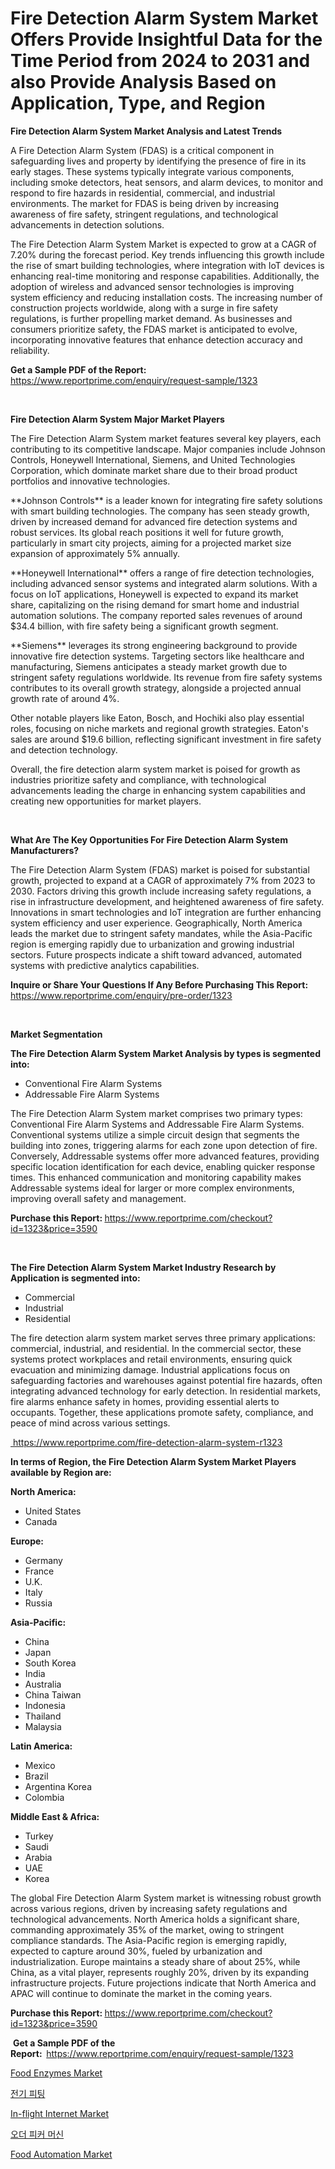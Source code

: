 <p><h1>Fire Detection Alarm System Market Offers Provide Insightful Data for the Time Period from 2024 to 2031 and also Provide Analysis Based on Application, Type, and Region</h1></p><p><strong>Fire Detection Alarm System Market Analysis and Latest Trends</strong></p>
<p><p>A Fire Detection Alarm System (FDAS) is a critical component in safeguarding lives and property by identifying the presence of fire in its early stages. These systems typically integrate various components, including smoke detectors, heat sensors, and alarm devices, to monitor and respond to fire hazards in residential, commercial, and industrial environments. The market for FDAS is being driven by increasing awareness of fire safety, stringent regulations, and technological advancements in detection solutions.</p><p>The Fire Detection Alarm System Market is expected to grow at a CAGR of 7.20% during the forecast period. Key trends influencing this growth include the rise of smart building technologies, where integration with IoT devices is enhancing real-time monitoring and response capabilities. Additionally, the adoption of wireless and advanced sensor technologies is improving system efficiency and reducing installation costs. The increasing number of construction projects worldwide, along with a surge in fire safety regulations, is further propelling market demand. As businesses and consumers prioritize safety, the FDAS market is anticipated to evolve, incorporating innovative features that enhance detection accuracy and reliability.</p></p>
<p><strong>Get a Sample PDF of the Report:&nbsp;</strong> <a href="https://www.reportprime.com/enquiry/request-sample/1323">https://www.reportprime.com/enquiry/request-sample/1323</a></p>
<p>&nbsp;</p>
<p><strong>Fire Detection Alarm System Major Market Players</strong></p>
<p><p>The Fire Detection Alarm System market features several key players, each contributing to its competitive landscape. Major companies include Johnson Controls, Honeywell International, Siemens, and United Technologies Corporation, which dominate market share due to their broad product portfolios and innovative technologies.</p><p>**Johnson Controls** is a leader known for integrating fire safety solutions with smart building technologies. The company has seen steady growth, driven by increased demand for advanced fire detection systems and robust services. Its global reach positions it well for future growth, particularly in smart city projects, aiming for a projected market size expansion of approximately 5% annually.</p><p>**Honeywell International** offers a range of fire detection technologies, including advanced sensor systems and integrated alarm solutions. With a focus on IoT applications, Honeywell is expected to expand its market share, capitalizing on the rising demand for smart home and industrial automation solutions. The company reported sales revenues of around $34.4 billion, with fire safety being a significant growth segment.</p><p>**Siemens** leverages its strong engineering background to provide innovative fire detection systems. Targeting sectors like healthcare and manufacturing, Siemens anticipates a steady market growth due to stringent safety regulations worldwide. Its revenue from fire safety systems contributes to its overall growth strategy, alongside a projected annual growth rate of around 4%.</p><p>Other notable players like Eaton, Bosch, and Hochiki also play essential roles, focusing on niche markets and regional growth strategies. Eaton's sales are around $19.6 billion, reflecting significant investment in fire safety and detection technology.</p><p>Overall, the fire detection alarm system market is poised for growth as industries prioritize safety and compliance, with technological advancements leading the charge in enhancing system capabilities and creating new opportunities for market players.</p></p>
<p>&nbsp;</p>
<p><strong>What Are The Key Opportunities For Fire Detection Alarm System Manufacturers?</strong></p>
<p><p>The Fire Detection Alarm System (FDAS) market is poised for substantial growth, projected to expand at a CAGR of approximately 7% from 2023 to 2030. Factors driving this growth include increasing safety regulations, a rise in infrastructure development, and heightened awareness of fire safety. Innovations in smart technologies and IoT integration are further enhancing system efficiency and user experience. Geographically, North America leads the market due to stringent safety mandates, while the Asia-Pacific region is emerging rapidly due to urbanization and growing industrial sectors. Future prospects indicate a shift toward advanced, automated systems with predictive analytics capabilities.</p></p>
<p><strong>Inquire or Share Your Questions If Any Before Purchasing This Report:</strong> <a href="https://www.reportprime.com/enquiry/pre-order/1323">https://www.reportprime.com/enquiry/pre-order/1323</a></p>
<p>&nbsp;</p>
<p><strong>Market Segmentation</strong></p>
<p><strong>The Fire Detection Alarm System Market Analysis by types is segmented into:</strong></p>
<p><ul><li>Conventional Fire Alarm Systems</li><li>Addressable Fire Alarm Systems</li></ul></p>
<p><p>The Fire Detection Alarm System market comprises two primary types: Conventional Fire Alarm Systems and Addressable Fire Alarm Systems. Conventional systems utilize a simple circuit design that segments the building into zones, triggering alarms for each zone upon detection of fire. Conversely, Addressable systems offer more advanced features, providing specific location identification for each device, enabling quicker response times. This enhanced communication and monitoring capability makes Addressable systems ideal for larger or more complex environments, improving overall safety and management.</p></p>
<p><strong>Purchase this Report:&nbsp;</strong><a href="https://www.reportprime.com/checkout?id=1323&price=3590">https://www.reportprime.com/checkout?id=1323&price=3590</a></p>
<p>&nbsp;</p>
<p><strong>The Fire Detection Alarm System Market Industry Research by Application is segmented into:</strong></p>
<p><ul><li>Commercial</li><li>Industrial</li><li>Residential</li></ul></p>
<p><p>The fire detection alarm system market serves three primary applications: commercial, industrial, and residential. In the commercial sector, these systems protect workplaces and retail environments, ensuring quick evacuation and minimizing damage. Industrial applications focus on safeguarding factories and warehouses against potential fire hazards, often integrating advanced technology for early detection. In residential markets, fire alarms enhance safety in homes, providing essential alerts to occupants. Together, these applications promote safety, compliance, and peace of mind across various settings.</p></p>
<p><a href="https://www.reportprime.com/fire-detection-alarm-system-r1323">&nbsp;https://www.reportprime.com/fire-detection-alarm-system-r1323</a></p>
<p><strong>In terms of Region, the Fire Detection Alarm System Market Players available by Region are:</strong></p>
<p>
    <p> <strong> North America: </strong>
        <ul>
            <li>United States</li>
            <li>Canada</li>
        </ul>
        </p> 
    <p> <strong> Europe: </strong>
        <ul>
            <li>Germany</li>
            <li>France</li>
            <li>U.K.</li>
            <li>Italy</li>
            <li>Russia</li>
        </ul>
        </p> 
    <p> <strong> Asia-Pacific: </strong>
        <ul>
            <li>China</li>
            <li>Japan</li>
            <li>South Korea</li>
            <li>India</li>
            <li>Australia</li>
            <li>China Taiwan</li>
            <li>Indonesia</li>
            <li>Thailand</li>
            <li>Malaysia</li>
        </ul>
        </p> 
    <p> <strong> Latin America: </strong>
        <ul>
            <li>Mexico</li>
            <li>Brazil</li>
            <li>Argentina Korea</li>
            <li>Colombia</li>
        </ul>
        </p> 
    <p> <strong> Middle East & Africa: </strong>
        <ul>
            <li>Turkey</li>
            <li>Saudi</li>
            <li>Arabia</li>
            <li>UAE</li>
            <li>Korea</li>
        </ul>
    </p>
    </p>
<p><p>The global Fire Detection Alarm System market is witnessing robust growth across various regions, driven by increasing safety regulations and technological advancements. North America holds a significant share, commanding approximately 35% of the market, owing to stringent compliance standards. The Asia-Pacific region is emerging rapidly, expected to capture around 30%, fueled by urbanization and industrialization. Europe maintains a steady share of about 25%, while China, as a vital player, represents roughly 20%, driven by its expanding infrastructure projects. Future projections indicate that North America and APAC will continue to dominate the market in the coming years.</p></p>
<p><strong>Purchase this Report: </strong><a href="https://www.reportprime.com/checkout?id=1323&price=3590">https://www.reportprime.com/checkout?id=1323&price=3590</a></p>
<p>&nbsp;<strong>Get a Sample PDF of the Report:&nbsp;&nbsp;</strong><a href="https://www.reportprime.com/enquiry/request-sample/1323">https://www.reportprime.com/enquiry/request-sample/1323</a></p>
<p><strong></strong></p>
<p><p><a href="https://medium.com/@karianerice/food-enzymes-market-a-global-and-regional-analysis-focus-on-end-user-product-and-region-6bd426334af1?postPublishedType=initial">Food Enzymes Market</a></p><p><a href="https://medium.com/@fitzwjpcorke/%EC%A0%84%EA%B8%B0-%EA%B8%B0%EA%B5%AC-%EC%8B%9C%EC%9E%A5-%EB%B6%80%EB%AC%B8-%EA%B8%89%EC%84%B1%EC%9E%A5-2031%EB%85%84%EA%B9%8C%EC%A7%80%EC%9D%98-%EC%8B%9C%EC%9E%A5-%EB%B6%84%EC%84%9D-%EB%B0%8F-%EC%84%B1%EC%9E%A5-%EC%A0%84%EB%A7%9D-5ad3973498f7">전기 피팅</a></p><p><a href="https://issuu.com/reportprime-2/docs/in-flight-internet-market-size-2030_48b16f3f1fc665">In-flight Internet Market</a></p><p><a href="https://medium.com/@fitzwjpcorke/%EC%84%B1%EC%9E%A5-%EC%9E%A0%EC%9E%AC%EB%A0%A5-%EB%B0%9C%EA%B5%B4-2024%EB%85%84%EB%B6%80%ED%84%B0-2031%EB%85%84%EA%B9%8C%EC%A7%80%EC%9D%98-%EC%A3%BC%EB%AC%B8-%ED%94%BC%EC%BB%A4-%EA%B8%B0%EA%B3%84-%EC%8B%9C%EC%9E%A5%EC%97%90-%EB%8C%80%ED%95%9C-%EC%8B%9C%EC%9E%A5-%EC%A0%84%EB%9E%B5%EC%A0%81-%EB%B6%84%EC%84%9D-%EC%A0%84%EB%A7%9D-e17095ea2604">오더 피커 머신</a></p><p><a href="https://medium.com/@karianerice/food-automation-market-outlook-complete-industry-analysis-2024-to-2031-6dae528bc67f?postPublishedType=initial">Food Automation Market</a></p></p>